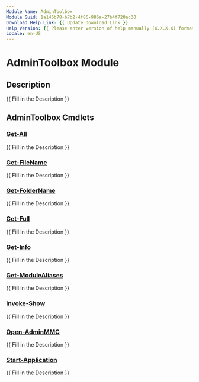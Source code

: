 ```yaml
---
Module Name: AdminToolbox
Module Guid: 1a146b78-b7b2-4f86-986a-27b4f720ac30
Download Help Link: {{ Update Download Link }}
Help Version: {{ Please enter version of help manually (X.X.X.X) format }}
Locale: en-US
---
```


# AdminToolbox Module
## Description
{{ Fill in the Description }}

## AdminToolbox Cmdlets
### [Get-All](Get-All.md)
{{ Fill in the Description }}

### [Get-FileName](Get-FileName.md)
{{ Fill in the Description }}

### [Get-FolderName](Get-FolderName.md)
{{ Fill in the Description }}

### [Get-Full](Get-Full.md)
{{ Fill in the Description }}

### [Get-Info](Get-Info.md)
{{ Fill in the Description }}

### [Get-ModuleAliases](Get-ModuleAliases.md)
{{ Fill in the Description }}

### [Invoke-Show](Invoke-Show.md)
{{ Fill in the Description }}

### [Open-AdminMMC](Open-AdminMMC.md)
{{ Fill in the Description }}

### [Start-Application](Start-Application.md)
{{ Fill in the Description }}

